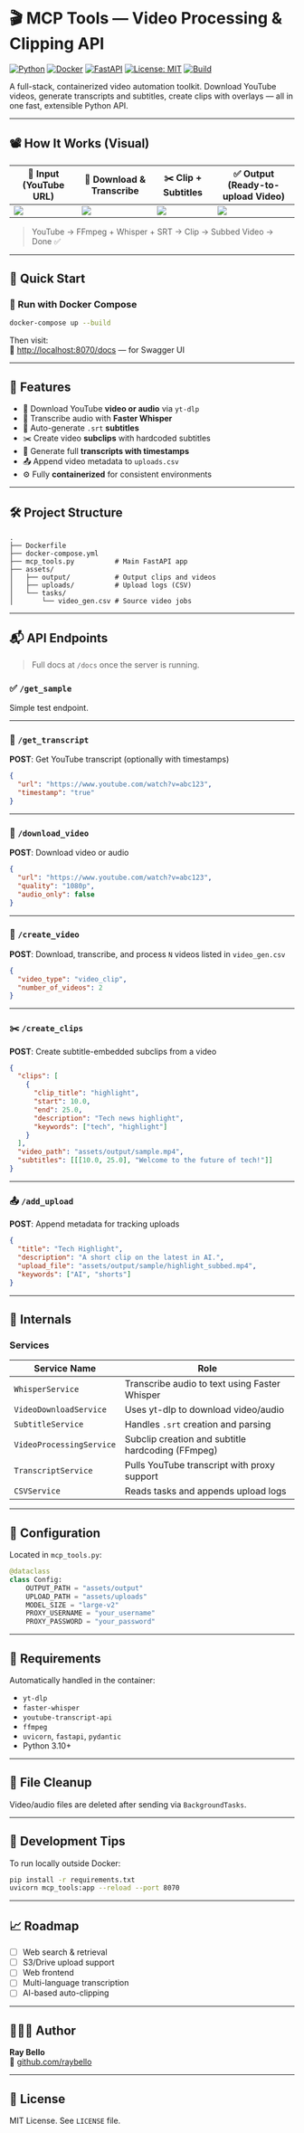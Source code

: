 
# 🎬 MCP Tools — Video Processing & Clipping API

[![Python](https://img.shields.io/badge/python-3.10+-blue.svg)](https://www.python.org/)
[![Docker](https://img.shields.io/badge/containerized-docker-blue)](https://www.docker.com/)
[![FastAPI](https://img.shields.io/badge/API-FastAPI-green)](https://fastapi.tiangolo.com/)
[![License: MIT](https://img.shields.io/badge/license-MIT-yellow.svg)](https://opensource.org/licenses/MIT)
[![Build](https://img.shields.io/badge/build-passing-brightgreen.svg)]()

A full-stack, containerized video automation toolkit. Download YouTube videos, generate transcripts and subtitles, create clips with overlays — all in one fast, extensible Python API.

---

## 📽️ How It Works (Visual)

| 🎯 Input (YouTube URL) | 🔎 Download & Transcribe | ✂️ Clip + Subtitles | ✅ Output (Ready-to-upload Video) |
|------------------------|--------------------------|---------------------|----------------------------------|
| ![](docs/assets/url_input.png) | ![](docs/assets/download_transcribe.gif) | ![](docs/assets/clip_subtitle.gif) | ![](docs/assets/final_video.gif) |

> YouTube → FFmpeg + Whisper + SRT → Clip → Subbed Video → Done ✅

---

## 🚀 Quick Start

### 🐳 Run with Docker Compose

```bash
docker-compose up --build
```

Then visit:  
🔗 [http://localhost:8070/docs](http://localhost:8070/docs) — for Swagger UI

---

## 🧠 Features

- 🔽 Download YouTube **video or audio** via `yt-dlp`
- 🧠 Transcribe audio with **Faster Whisper**
- 📝 Auto-generate `.srt` **subtitles**
- ✂️ Create video **subclips** with hardcoded subtitles
- 📜 Generate full **transcripts with timestamps**
- 📤 Append video metadata to `uploads.csv`
- ⚙️ Fully **containerized** for consistent environments

---

## 🛠 Project Structure

```text
.
├── Dockerfile
├── docker-compose.yml
├── mcp_tools.py          # Main FastAPI app
├── assets/
│   ├── output/           # Output clips and videos
│   ├── uploads/          # Upload logs (CSV)
│   └── tasks/
│       └── video_gen.csv # Source video jobs
```

---

## 📬 API Endpoints

> Full docs at `/docs` once the server is running.

### ✅ `/get_sample`

Simple test endpoint.

---

### 📝 `/get_transcript`

**POST**: Get YouTube transcript (optionally with timestamps)

```json
{
  "url": "https://www.youtube.com/watch?v=abc123",
  "timestamp": "true"
}
```

---

### 🔽 `/download_video`

**POST**: Download video or audio

```json
{
  "url": "https://www.youtube.com/watch?v=abc123",
  "quality": "1080p",
  "audio_only": false
}
```

---

### 🎥 `/create_video`

**POST**: Download, transcribe, and process `N` videos listed in `video_gen.csv`

```json
{
  "video_type": "video_clip",
  "number_of_videos": 2
}
```

---

### ✂️ `/create_clips`

**POST**: Create subtitle-embedded subclips from a video

```json
{
  "clips": [
    {
      "clip_title": "highlight",
      "start": 10.0,
      "end": 25.0,
      "description": "Tech news highlight",
      "keywords": ["tech", "highlight"]
    }
  ],
  "video_path": "assets/output/sample.mp4",
  "subtitles": [[[10.0, 25.0], "Welcome to the future of tech!"]]
}
```

---

### 📤 `/add_upload`

**POST**: Append metadata for tracking uploads

```json
{
  "title": "Tech Highlight",
  "description": "A short clip on the latest in AI.",
  "upload_file": "assets/output/sample/highlight_subbed.mp4",
  "keywords": ["AI", "shorts"]
}
```

---

## 🧱 Internals

### Services

| Service Name            | Role                                                  |
|-------------------------|--------------------------------------------------------|
| `WhisperService`        | Transcribe audio to text using Faster Whisper         |
| `VideoDownloadService`  | Uses yt-dlp to download video/audio                   |
| `SubtitleService`       | Handles `.srt` creation and parsing                   |
| `VideoProcessingService`| Subclip creation and subtitle hardcoding (FFmpeg)     |
| `TranscriptService`     | Pulls YouTube transcript with proxy support           |
| `CSVService`            | Reads tasks and appends upload logs                   |

---

## 🧰 Configuration

Located in `mcp_tools.py`:

```python
@dataclass
class Config:
    OUTPUT_PATH = "assets/output"
    UPLOAD_PATH = "assets/uploads"
    MODEL_SIZE = "large-v2"
    PROXY_USERNAME = "your_username"
    PROXY_PASSWORD = "your_password"
```

---

## 🔐 Requirements

Automatically handled in the container:

- `yt-dlp`
- `faster-whisper`
- `youtube-transcript-api`
- `ffmpeg`
- `uvicorn`, `fastapi`, `pydantic`
- Python 3.10+

---

## 🧹 File Cleanup

Video/audio files are deleted after sending via `BackgroundTasks`.

---

## 🧪 Development Tips

To run locally outside Docker:

```bash
pip install -r requirements.txt
uvicorn mcp_tools:app --reload --port 8070
```

---

## 📈 Roadmap

- [ ] Web search & retrieval
- [ ] S3/Drive upload support
- [ ] Web frontend
- [ ] Multi-language transcription
- [ ] AI-based auto-clipping

---

## 👩🏽‍💻 Author

**Ray Bello**  
🔗 [github.com/raybello](https://github.com/raybello)

---

## 📄 License

MIT License. See `LICENSE` file.
